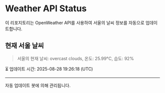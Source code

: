 
# Weather API Status

이 리포지토리는 OpenWeather API를 사용하여 서울의 날씨 정보를 자동으로 업데이트합니다.

## 현재 서울 날씨
> 서울의 현재 날씨: overcast clouds, 온도: 25.99°C, 습도: 92%

⏳ 업데이트 시간: 2025-08-28 19:26:18 (UTC)

---
자동 업데이트 봇에 의해 관리됩니다.
